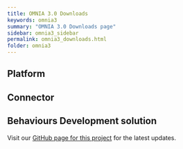 ```yaml
---
title: OMNIA 3.0 Downloads
keywords: omnia3
summary: "OMNIA 3.0 Downloads page"
sidebar: omnia3_sidebar
permalink: omnia3_downloads.html
folder: omnia3
---
```


## Platform

## Connector

## Behaviours Development solution

Visit our [GitHub page for this project](https://github.com/numbersbelieve/omnia3-behaviours) for the latest updates.

